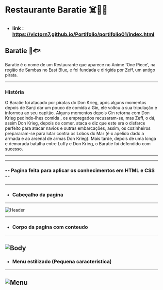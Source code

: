 # Restaurante Baratie ☠️🏴‍☠️


- ### link : https://victorn7.github.io/Portifolio/portifolio01/index.html

## Baratie 🥂🐟

Baratie é o nome de um Restaurante que aparece no Anime 'One Piece', na região de Sambas no East Blue, e foi fundada e dirigida por Zeff, um antigo pirata.

---
### História

O Baratie foi atacado por piratas do Don Krieg, após alguns momentos depois de Sanji dar um pouco de comida a Gin, ele voltou a sua tripulação e informou ao seu capitão. Alguns momentos depois Gin retorna com Don Krieg pedindo-lhes comida , os empregados recusaram-se, mas Zeff, o dá, assim Don Krieg, depois de comer. ataca e diz que este era o disfarce perfeito para atacar navios e outras embarcações, assim, os cozinheiros prepararam-se para lutar contra os Lobos do Mar (é o apelido dado a armada e ao arsenal de armas Don Krieg).
Mais tarde, depois de uma longa e demorada batalha entre Luffy e Don Krieg, o Baratie foi defendido com sucesso.

---

---
### -- Pagina feita para aplicar os conhecimentos em HTML e CSS --
---

- ### Cabeçalho da pagina 
---
![Header](https://user-images.githubusercontent.com/78637454/113448873-066b2600-93d3-11eb-8216-62c459dd2e19.PNG)

---
- ### Corpo da pagina com conteudo
---
![Body](https://user-images.githubusercontent.com/78637454/113448922-24388b00-93d3-11eb-8530-dd7fe6d53399.PNG)
---
- ### Menu estilizado (Pequena caracteristica)
---
![Menu](https://user-images.githubusercontent.com/78637454/113448965-374b5b00-93d3-11eb-86df-ddaa314b2ecd.png)
---

